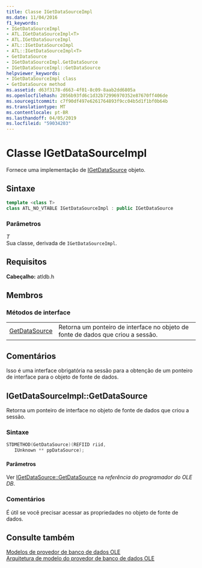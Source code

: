 ```yaml
---
title: Classe IGetDataSourceImpl
ms.date: 11/04/2016
f1_keywords:
- IGetDataSourceImpl
- ATL.IGetDataSourceImpl<T>
- ATL.IGetDataSourceImpl
- ATL::IGetDataSourceImpl
- ATL::IGetDataSourceImpl<T>
- GetDataSource
- IGetDataSourceImpl.GetDataSource
- IGetDataSourceImpl::GetDataSource
helpviewer_keywords:
- IGetDataSourceImpl class
- GetDataSource method
ms.assetid: d63f3178-d663-4f01-8c09-8aab2dd6805a
ms.openlocfilehash: 2056b93fd6c1d32b72996970352e87670ff406de
ms.sourcegitcommit: c7f90df497e6261764893f9cc04b5d1f1bf0b64b
ms.translationtype: MT
ms.contentlocale: pt-BR
ms.lasthandoff: 04/05/2019
ms.locfileid: "59034203"
---
```

# <a name="igetdatasourceimpl-class"></a>Classe IGetDataSourceImpl

Fornece uma implementação de [IGetDataSource](/previous-versions/windows/desktop/ms709721(v=vs.85)) objeto.

## <a name="syntax"></a>Sintaxe

```cpp
template <class T>
class ATL_NO_VTABLE IGetDataSourceImpl : public IGetDataSource
```

### <a name="parameters"></a>Parâmetros

*T*<br/>
Sua classe, derivada de `IGetDataSourceImpl`.

## <a name="requirements"></a>Requisitos

**Cabeçalho:** atldb.h

## <a name="members"></a>Membros

### <a name="interface-methods"></a>Métodos de interface

|||
|-|-|
|[GetDataSource](#getdatasource)|Retorna um ponteiro de interface no objeto de fonte de dados que criou a sessão.|

## <a name="remarks"></a>Comentários

Isso é uma interface obrigatória na sessão para a obtenção de um ponteiro de interface para o objeto de fonte de dados.

## <a name="getdatasource"></a> IGetDataSourceImpl::GetDataSource

Retorna um ponteiro de interface no objeto de fonte de dados que criou a sessão.

### <a name="syntax"></a>Sintaxe

```cpp
STDMETHOD(GetDataSource)(REFIID riid,
   IUnknown ** ppDataSource);
```

#### <a name="parameters"></a>Parâmetros

Ver [IGetDataSource::GetDataSource](/previous-versions/windows/desktop/ms725443(v=vs.85)) na *referência do programador do OLE DB*.

### <a name="remarks"></a>Comentários

É útil se você precisar acessar as propriedades no objeto de fonte de dados.

## <a name="see-also"></a>Consulte também

[Modelos de provedor de banco de dados OLE](../../data/oledb/ole-db-provider-templates-cpp.md)<br/>
[Arquitetura de modelo do provedor de banco de dados OLE](../../data/oledb/ole-db-provider-template-architecture.md)